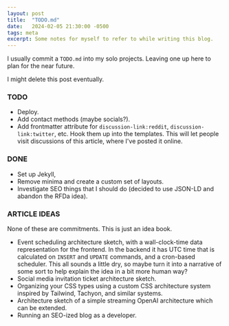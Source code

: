 ```yaml
---
layout: post
title:  "TODO.md"
date:   2024-02-05 21:30:00 -0500
tags: meta
excerpt: Some notes for myself to refer to while writing this blog.
---
```


I usually commit a `TODO.md` into my solo projects. Leaving one up here to plan for the near future. 

I might delete this post eventually.

### TODO

- Deploy.
- Add contact methods (maybe socials?).
- Add frontmatter attribute for `discussion-link:reddit`, `discussion-link:twitter`, etc. Hook them up into the templates. This will let people visit discussions of this article, where I've posted it online.

### DONE

- Set up Jekyll,
- Remove minima and create a custom set of layouts.
- Investigate SEO things that I should do (decided to use JSON-LD and abandon the RFDa idea).

### ARTICLE IDEAS

None of these are commitments. This is just an idea book.

- Event scheduling architecture sketch, with a wall-clock-time data representation for the frontend. In the backend it has UTC time that is calculated on `INSERT` and `UPDATE` commands, and a cron-based scheduler. This all sounds a little dry, so maybe turn it into a narrative of some sort to help explain the idea in a bit more human way?
- Social media invitation ticket architecture sketch.
- Organizing your CSS types using a custom CSS architecture system inspired by Tailwind, Tachyon, and similar systems.
- Architecture sketch of a simple streaming OpenAI architecture which can be extended.
- Running an SEO-ized blog as a developer.
